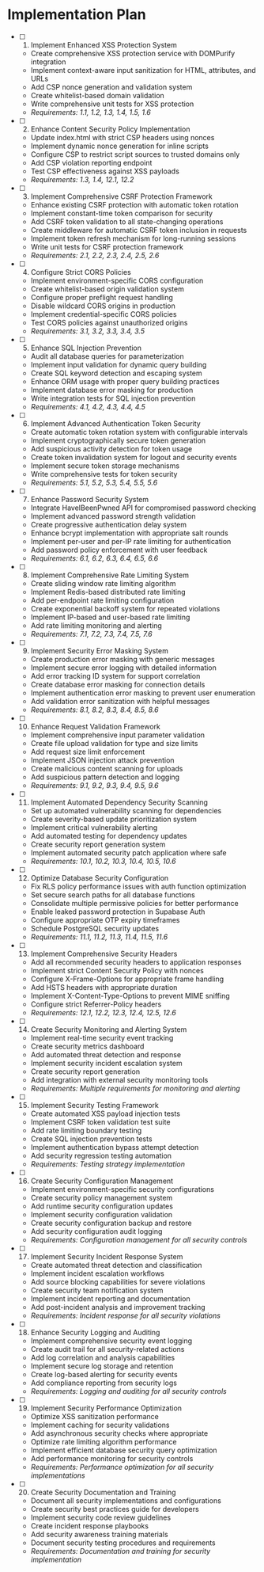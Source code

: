 # Implementation Plan

- [ ] 1. Implement Enhanced XSS Protection System
  - Create comprehensive XSS protection service with DOMPurify integration
  - Implement context-aware input sanitization for HTML, attributes, and URLs
  - Add CSP nonce generation and validation system
  - Create whitelist-based domain validation
  - Write comprehensive unit tests for XSS protection
  - _Requirements: 1.1, 1.2, 1.3, 1.4, 1.5, 1.6_

- [ ] 2. Enhance Content Security Policy Implementation
  - Update index.html with strict CSP headers using nonces
  - Implement dynamic nonce generation for inline scripts
  - Configure CSP to restrict script sources to trusted domains only
  - Add CSP violation reporting endpoint
  - Test CSP effectiveness against XSS payloads
  - _Requirements: 1.3, 1.4, 12.1, 12.2_

- [ ] 3. Implement Comprehensive CSRF Protection Framework
  - Enhance existing CSRF protection with automatic token rotation
  - Implement constant-time token comparison for security
  - Add CSRF token validation to all state-changing operations
  - Create middleware for automatic CSRF token inclusion in requests
  - Implement token refresh mechanism for long-running sessions
  - Write unit tests for CSRF protection framework
  - _Requirements: 2.1, 2.2, 2.3, 2.4, 2.5, 2.6_

- [ ] 4. Configure Strict CORS Policies
  - Implement environment-specific CORS configuration
  - Create whitelist-based origin validation system
  - Configure proper preflight request handling
  - Disable wildcard CORS origins in production
  - Implement credential-specific CORS policies
  - Test CORS policies against unauthorized origins
  - _Requirements: 3.1, 3.2, 3.3, 3.4, 3.5_

- [ ] 5. Enhance SQL Injection Prevention
  - Audit all database queries for parameterization
  - Implement input validation for dynamic query building
  - Create SQL keyword detection and escaping system
  - Enhance ORM usage with proper query building practices
  - Implement database error masking for production
  - Write integration tests for SQL injection prevention
  - _Requirements: 4.1, 4.2, 4.3, 4.4, 4.5_

- [ ] 6. Implement Advanced Authentication Token Security
  - Create automatic token rotation system with configurable intervals
  - Implement cryptographically secure token generation
  - Add suspicious activity detection for token usage
  - Create token invalidation system for logout and security events
  - Implement secure token storage mechanisms
  - Write comprehensive tests for token security
  - _Requirements: 5.1, 5.2, 5.3, 5.4, 5.5, 5.6_

- [ ] 7. Enhance Password Security System
  - Integrate HaveIBeenPwned API for compromised password checking
  - Implement advanced password strength validation
  - Create progressive authentication delay system
  - Enhance bcrypt implementation with appropriate salt rounds
  - Implement per-user and per-IP rate limiting for authentication
  - Add password policy enforcement with user feedback
  - _Requirements: 6.1, 6.2, 6.3, 6.4, 6.5, 6.6_

- [ ] 8. Implement Comprehensive Rate Limiting System
  - Create sliding window rate limiting algorithm
  - Implement Redis-based distributed rate limiting
  - Add per-endpoint rate limiting configuration
  - Create exponential backoff system for repeated violations
  - Implement IP-based and user-based rate limiting
  - Add rate limiting monitoring and alerting
  - _Requirements: 7.1, 7.2, 7.3, 7.4, 7.5, 7.6_

- [ ] 9. Implement Security Error Masking System
  - Create production error masking with generic messages
  - Implement secure error logging with detailed information
  - Add error tracking ID system for support correlation
  - Create database error masking for connection details
  - Implement authentication error masking to prevent user enumeration
  - Add validation error sanitization with helpful messages
  - _Requirements: 8.1, 8.2, 8.3, 8.4, 8.5, 8.6_

- [ ] 10. Enhance Request Validation Framework
  - Implement comprehensive input parameter validation
  - Create file upload validation for type and size limits
  - Add request size limit enforcement
  - Implement JSON injection attack prevention
  - Create malicious content scanning for uploads
  - Add suspicious pattern detection and logging
  - _Requirements: 9.1, 9.2, 9.3, 9.4, 9.5, 9.6_

- [ ] 11. Implement Automated Dependency Security Scanning
  - Set up automated vulnerability scanning for dependencies
  - Create severity-based update prioritization system
  - Implement critical vulnerability alerting
  - Add automated testing for dependency updates
  - Create security report generation system
  - Implement automated security patch application where safe
  - _Requirements: 10.1, 10.2, 10.3, 10.4, 10.5, 10.6_

- [ ] 12. Optimize Database Security Configuration
  - Fix RLS policy performance issues with auth function optimization
  - Set secure search paths for all database functions
  - Consolidate multiple permissive policies for better performance
  - Enable leaked password protection in Supabase Auth
  - Configure appropriate OTP expiry timeframes
  - Schedule PostgreSQL security updates
  - _Requirements: 11.1, 11.2, 11.3, 11.4, 11.5, 11.6_

- [ ] 13. Implement Comprehensive Security Headers
  - Add all recommended security headers to application responses
  - Implement strict Content Security Policy with nonces
  - Configure X-Frame-Options for appropriate frame handling
  - Add HSTS headers with appropriate duration
  - Implement X-Content-Type-Options to prevent MIME sniffing
  - Configure strict Referrer-Policy headers
  - _Requirements: 12.1, 12.2, 12.3, 12.4, 12.5, 12.6_

- [ ] 14. Create Security Monitoring and Alerting System
  - Implement real-time security event tracking
  - Create security metrics dashboard
  - Add automated threat detection and response
  - Implement security incident escalation system
  - Create security report generation
  - Add integration with external security monitoring tools
  - _Requirements: Multiple requirements for monitoring and alerting_

- [ ] 15. Implement Security Testing Framework
  - Create automated XSS payload injection tests
  - Implement CSRF token validation test suite
  - Add rate limiting boundary testing
  - Create SQL injection prevention tests
  - Implement authentication bypass attempt detection
  - Add security regression testing automation
  - _Requirements: Testing strategy implementation_

- [ ] 16. Create Security Configuration Management
  - Implement environment-specific security configurations
  - Create security policy management system
  - Add runtime security configuration updates
  - Implement security configuration validation
  - Create security configuration backup and restore
  - Add security configuration audit logging
  - _Requirements: Configuration management for all security controls_

- [ ] 17. Implement Security Incident Response System
  - Create automated threat detection and classification
  - Implement incident escalation workflows
  - Add source blocking capabilities for severe violations
  - Create security team notification system
  - Implement incident reporting and documentation
  - Add post-incident analysis and improvement tracking
  - _Requirements: Incident response for all security violations_

- [ ] 18. Enhance Security Logging and Auditing
  - Implement comprehensive security event logging
  - Create audit trail for all security-related actions
  - Add log correlation and analysis capabilities
  - Implement secure log storage and retention
  - Create log-based alerting for security events
  - Add compliance reporting from security logs
  - _Requirements: Logging and auditing for all security controls_

- [ ] 19. Implement Security Performance Optimization
  - Optimize XSS sanitization performance
  - Implement caching for security validations
  - Add asynchronous security checks where appropriate
  - Optimize rate limiting algorithm performance
  - Implement efficient database security query optimization
  - Add performance monitoring for security controls
  - _Requirements: Performance optimization for all security implementations_

- [ ] 20. Create Security Documentation and Training
  - Document all security implementations and configurations
  - Create security best practices guide for developers
  - Implement security code review guidelines
  - Create incident response playbooks
  - Add security awareness training materials
  - Document security testing procedures and requirements
  - _Requirements: Documentation and training for security implementation_